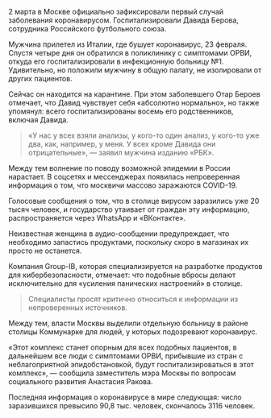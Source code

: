 2 марта в Москве официально зафиксировали первый случай заболевания коронавирусом. Госпитализировали Давида Берова, сотрудника Российского футбольного союза.

Мужчина прилетел из Италии, где бушует коронавирус, 23 февраля. Спустя четыре дня он обратился в поликлинику с симптомами ОРВИ, откуда его госпитализировали в инфекционную больницу №1. Удивительно, но положили мужчину в общую палату, не изолировали от других пациентов.

Сейчас он находится на карантине. При этом заболевшего Отар Бероев отмечает, что Давид чувствует себя «абсолютно нормально», но также упомянул: всего госпитализированы восемь его родственников, включая Давида.

> «У нас у всех взяли анализы, у кого-то один анализ, у кого-то уже два, как, например, у меня. У всех кроме Давида они отрицательные», — заявил мужчина изданию «РБК».

Между тем волнение по поводу возможной эпидемии в России нарастает. В соцсетях и мессенджерах появилась непроверенная информация о том, что москвичи массово заражаются COVID-19.

Голосовые сообщения о том, что в столице вирусом заразились уже 20 тысяч человек, и государство утаивает от граждан эту информацию, распространяется через WhatsApp и «ВКонтакте».

Неизвестная женщина в аудио-сообщении предупреждает, что необходимо запастись продуктами, поскольку скоро в магазинах их просто не останется.

Компания Group-IB, которая специализируется на разработке продуктов для кибербезопасности, отмечает: что подобные вбросы делают исключительно для «усиления панических настроений» в столице.

> Специалисты просят критично относиться к информации из непроверенных источников.

Между тем, власти Москвы выделили отдельную больницу в районе столицы Коммунарке для людей, у которых подозревают коронавирус.

«Этот комплекс станет опорным для всех подобных пациентов, в дальнейшем все люди с симптомами ОРВИ, прибывшие из стран с неблагоприятной эпидобстановкой, будут госпитализироваться в этот комплекс», — сообщила заместитель мэра Москвы по вопросам социального развития Анастасия Ракова.

Последняя информация о коронавирусе в мире следующая: число заразившихся превысило 90,8 тыс. человек, скончалось 3116 человек.